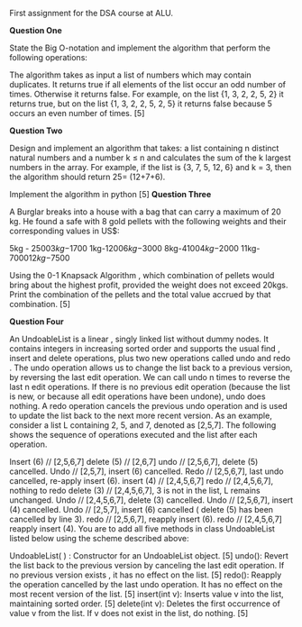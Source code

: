 First assignment for the DSA course at ALU. 

**Question One**

State the Big O-notation and implement the algorithm that perform the following operations: 

The algorithm takes as input a list of numbers which may contain duplicates. It returns true if all elements of the list occur an odd number of times. Otherwise it returns false. For example, on the list {1, 3, 2, 2, 5, 2} it returns true, but on the list {1, 3, 2, 2, 5, 2, 5} it returns false because 5 occurs an even number of times. [5]

**Question Two**

Design and implement an algorithm that takes: a list containing n distinct natural numbers and a number k ≤ n and calculates the sum of the k largest numbers in the array. For example, if the list is {3, 7, 5, 12, 6} and k = 3, then the algorithm should return 25= (12+7+6).

Implement the algorithm in python [5]
**Question Three**

A Burglar breaks into a house with a bag that can carry a maximum of 20 kg. He found a safe with 8 gold pellets with the following weights and their corresponding values in US$:

5kg - $2500
3kg -$1700
1kg-$1200
6kg-$3000
8kg-$4100
4kg-$2000
11kg-$7000
12kg-$7500
 

Using the 0-1 Knapsack Algorithm , which combination of pellets would bring about the highest profit, provided the weight does not exceed 20kgs. Print the combination of the pellets and the total value accrued by that combination. [5]

**Question Four**

An UndoableList is a linear , singly linked list without dummy nodes. It contains integers in increasing sorted order and supports the usual find , insert and delete operations, plus two new operations called undo and redo . The undo operation allows us to change the list back to a previous version, by reversing the last edit operation. We can call undo n times to reverse the last n edit operations. If there is no previous edit operation (because the list is new, or because all edit operations have been undone), undo does nothing. A redo operation cancels the previous undo operation and is used to update the list back to the next more recent version. As an example, consider a list L containing 2, 5, and 7, denoted as [2,5,7]. The following shows the sequence of operations executed and the list after each operation.

Insert (6) // [2,5,6,7]
delete (5) // [2,6,7]
undo // [2,5,6,7], delete (5) cancelled.
Undo // [2,5,7], insert (6) cancelled.
Redo // [2,5,6,7], last undo cancelled, re-apply insert (6).
insert (4) // [2,4,5,6,7]
redo // [2,4,5,6,7], nothing to redo
delete (3) // [2,4,5,6,7], 3 is not in the list, L remains unchanged.
Undo // [2,4,5,6,7], delete (3) cancelled.
Undo // [2,5,6,7], insert (4) cancelled.
Undo // [2,5,7], insert (6) cancelled ( delete (5) has been cancelled by line 3).
redo // [2,5,6,7], reapply insert (6).
redo // [2,4,5,6,7] reapply insert (4).
You are to add all five methods in class UndoableList listed below using the scheme described  above:

UndoableList( ) : Constructor for an UndoableList object. [5]
undo(): Revert the list back to the previous version by canceling the last edit operation. If no previous version exists , it has no effect on the list. [5]
redo(): Reapply the operation cancelled by the last undo operation. It has no effect on the most recent version of the list. [5]
insert(int v): Inserts value v into the list, maintaining sorted order. [5]
delete(int v): Deletes the first occurrence of value v from the list. If v does not exist in the list, do nothing. [5]